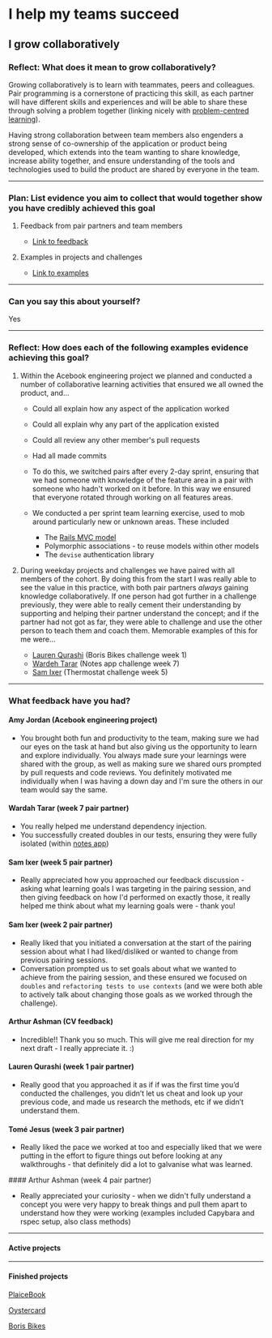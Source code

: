 # I help my teams succeed

## I grow collaboratively

### Reflect: What does it mean to grow collaboratively?

Growing collaboratively is to learn with teammates, peers and colleagues. Pair programming is a cornerstone of practicing this skill, as each partner will have different skills and experiences and will be able to share these through solving a problem together (linking nicely with [problem-centred learning](https://github.com/mattTea/portfolio/blob/master/goals_and_evidence/2_equipped_for_growth/2_learn_anything.md#i-can-learn-anything-by-myself)).

Having strong collaboration between team members also engenders a strong sense of co-ownership of the application or product being developed, which extends into the team wanting to share knowledge, increase ability together, and ensure understanding of the tools and technologies used to build the product are shared by everyone in the team.

------

### Plan: List evidence you aim to collect that would together show you have credibly achieved this goal

1. Feedback from pair partners and team members
    - [Link to feedback](https://github.com/mattTea/Portfolio/blob/master/goals_and_evidence/3_help_my_teams_succeed/4_grow_collaboratively.md#what-feedback-have-you-had)

2. Examples in projects and challenges
    - [Link to examples](https://github.com/mattTea/Portfolio/blob/master/goals_and_evidence/3_help_my_teams_succeed/4_grow_collaboratively.md#reflect-how-does-each-of-the-following-examples-show-evidence-of-achieving-this-goal)

------

### Can you say this about yourself? 

Yes

------

### Reflect: How does each of the following examples evidence achieving this goal?

1. Within the Acebook engineering project we planned and conducted a number of collaborative learning activities that ensured we all owned the product, and...
    - Could all explain how any aspect of the application worked
    - Could all explain why any part of the application existed
    - Could all review any other member's pull requests
    - Had all made commits

    - To do this, we switched pairs after every 2-day sprint, ensuring that we had someone with knowledge of the feature area in a pair with someone who hadn't worked on it before. In this way we ensured that everyone rotated through working on all features areas.
    - We conducted a per sprint team learning exercise, used to mob around particularly new or unknown areas. These included
      - The [Rails MVC model](https://github.com/mattTea/acebook-plaicebook/blob/master/docs/MVC.JPG)
      - Polymorphic associations - to reuse models within other models
      - The `devise` authentication library

2. During weekday projects and challenges we have paired with all members of the cohort. By doing this from the start I was really able to see the value in this practice, with both pair partners _always_ gaining knowledge collaboratively. If one person had got further in a challenge previously, they were able to really cement their understanding by supporting and helping their partner understand the concept; and if the partner had not got as far, they were able to challenge and use the other person to teach them and coach them. Memorable examples of this for me were...
    - [Lauren Qurashi](https://github.com/mattTea/Portfolio/blob/master/goals_and_evidence/3_help_my_teams_succeed/4_grow_collaboratively.md#what-feedback-have-you-had) (Boris Bikes challenge week 1)
    - [Wardeh Tarar](https://github.com/mattTea/Portfolio/blob/master/goals_and_evidence/3_help_my_teams_succeed/4_grow_collaboratively.md#what-feedback-have-you-had) (Notes app challenge week 7)
    - [Sam Ixer](https://github.com/mattTea/Portfolio/blob/master/goals_and_evidence/3_help_my_teams_succeed/4_grow_collaboratively.md#what-feedback-have-you-had) (Thermostat challenge week 5)

------

### What feedback have you had?

#### Amy Jordan (Acebook engineering project)

- You brought both fun and productivity to the team, making sure we had our eyes on the task at hand but also giving us the opportunity to learn and explore individually. You always made sure your learnings were shared with the group, as well as making sure we shared ours prompted by pull requests and code reviews. You definitely motivated me individually when I was having a down day and I'm sure the others in our team would say the same.


#### Wardah Tarar (week 7 pair partner)

- You really helped me understand dependency injection.
- You successfully created doubles in our tests, ensuring they were fully isolated (within [notes app](https://github.com/mattTea/Portfolio/blob/master/projects/notes-js.md))


#### Sam Ixer (week 5 pair partner)

- Really appreciated how you approached our feedback discussion - asking what learning goals I was targeting in the pairing session, and then giving feedback on how I'd performed on exactly those, it really helped me think about what my learning goals were - thank you!


#### Sam Ixer (week 2 pair partner)

- Really liked that you initiated a conversation at the start of the pairing session about what I had liked/disliked or wanted to change from previous pairing sessions.
- Conversation prompted us to set goals about what we wanted to achieve from the pairing session, and these ensured we focused on `doubles` and `refactoring tests to use contexts` (and we were both able to actively talk about changing those goals as we worked through the challenge).


#### Arthur Ashman (CV feedback)

- Incredible!! Thank you so much. This will give me real direction for my next draft - I really appreciate it. :)


#### Lauren Qurashi (week 1 pair partner)

- Really good that you approached it as if if was the first time you’d conducted the challenges, you didn’t let us cheat and look up your previous code, and made us research the methods, etc if we didn’t understand them.


#### Tomé Jesus (week 3 pair partner)

- Really liked the pace we worked at too and especially liked that we were putting in the effort to figure things out before looking at any walkthroughs - that definitely did a lot to galvanise what was learned.


#### Arthur Ashman (week 4 pair partner)

- Really appreciated your curiosity - when we didn't fully understand a concept you were very happy to break things and pull them apart to understand how they were working (examples included Capybara and rspec setup, also class methods)

------

#### Active projects

------

#### Finished projects

[PlaiceBook](https://github.com/mattTea/Portfolio/blob/master/projects/plaicebook.md)

[Oystercard](https://github.com/mattTea/Portfolio/blob/master/projects/oystercard.md)

[Boris Bikes](https://github.com/mattTea/Portfolio/blob/master/projects/boris_bikes.md)
